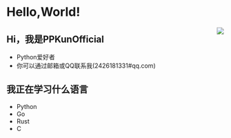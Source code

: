 
# Hello,World!

<img align="right" src="https://github-readme-stats.vercel.app/api?username=PPKunOfficial&hide=issues&show_icons=true&include_all_commits=true&theme=vue&count_private=true" />

## Hi，我是PPKunOfficial
- Python爱好者
- 你可以通过邮箱或QQ联系我(2426181331#qq.com)

## 我正在学习什么语言
- Python
- Go
- Rust
- C

